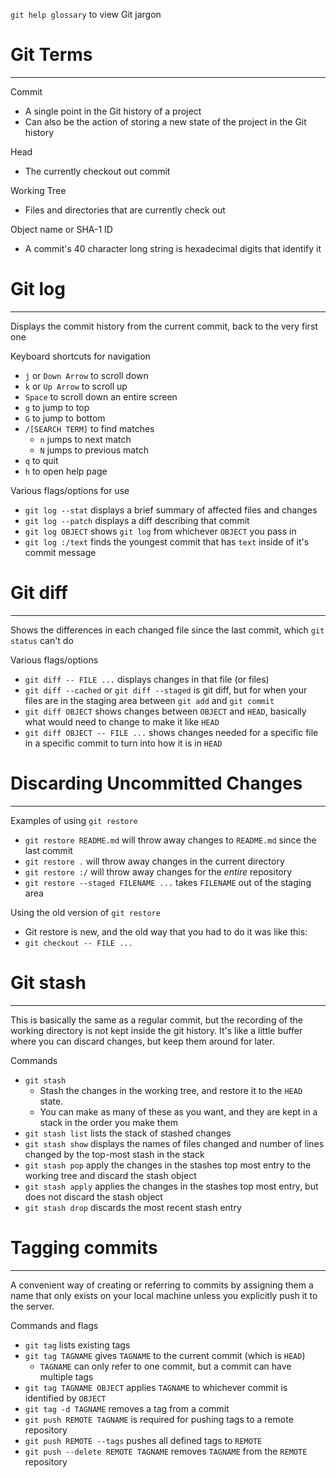 `git help glossary` to view Git jargon

# Git Terms
---
Commit
- A single point in the Git history of a project
- Can also be the action of storing a new state of the project in the Git history

Head
- The currently checkout out commit

Working Tree
- Files and directories that are currently check out

Object name or SHA-1 ID
- A commit's 40 character long string is hexadecimal digits that identify it

# Git log
---
Displays the commit history from the current commit, back to the very first one

Keyboard shortcuts for navigation
- `j` or `Down Arrow` to scroll down
- `k` or `Up Arrow` to scroll up
- `Space` to scroll down an entire screen
- `g` to jump to top
- `G` to jump to bottom
- `/[SEARCH TERM]` to find matches
	- `n` jumps to next match
	- `N` jumps to previous match
- `q` to quit
- `h` to open help page

Various flags/options for use
- `git log --stat` displays a brief summary of affected files and changes
- `git log --patch` displays a diff describing that commit
- `git log OBJECT` shows `git log` from whichever `OBJECT` you pass in
- `git log :/text` finds the youngest commit that has `text` inside of it's commit message

# Git diff
---
Shows the differences in each changed file since the last commit, which `git status` can't do 

Various flags/options
- `git diff -- FILE ...` displays changes in that file (or files)
- `git diff --cached` or `git diff --staged` is git diff, but for when your files are in the staging area between `git add` and `git commit`
- `git diff OBJECT` shows changes between `OBJECT` and `HEAD`, basically what would need to change to make it like `HEAD`
- `git diff OBJECT -- FILE ...` shows changes needed for a specific file in a specific commit to turn into how it is in `HEAD`

# Discarding Uncommitted Changes
---
Examples of using `git restore`
- `git restore README.md` will throw away changes to `README.md` since the last commit
- `git restore .` will throw away changes in the current directory
- `git restore :/` will throw away changes for the _entire_ repository
- `git restore --staged FILENAME ...` takes `FILENAME` out of the staging area

Using the old version of `git restore`
- Git restore is new, and the old way that you had to do it was like this:
- `git checkout -- FILE ...` 

# Git stash
---
This is basically the same as a regular commit, but the recording of the working directory is not kept inside the git history. It's like a little buffer where you can discard changes, but keep them around for later.

Commands
- `git stash` 
	- Stash the changes in the working tree, and restore it to the `HEAD` state.
	- You can make as many of these as you want, and they are kept in a stack in the order you make them
- `git stash list` lists the stack of stashed changes
- `git stash show` displays the names of files changed and number of lines changed by the top-most stash in the stack
- `git stash pop` apply the changes in the stashes top most entry to the working tree and discard the stash object
- `git stash apply` applies the changes in the stashes top most entry, but does not discard the stash object
- `git stash drop` discards the most recent stash entry

# Tagging commits
---
A convenient way of creating or referring to commits by assigning them a name that only exists on your local machine unless you explicitly push it to the server.

Commands and flags
- `git tag` lists existing tags
- `git tag TAGNAME` gives `TAGNAME` to the current commit (which is `HEAD`)
	- `TAGNAME` can only refer to one commit, but a commit can have multiple tags
- `git tag TAGNAME OBJECT` applies `TAGNAME` to whichever commit is identified by `OBJECT`
- `git tag -d TAGNAME` removes a tag from a commit
- `git push REMOTE TAGNAME` is required for pushing tags to a remote repository
- `git push REMOTE --tags` pushes all defined tags to `REMOTE`
- `git push --delete REMOTE TAGNAME` removes  `TAGNAME` from the `REMOTE` repository